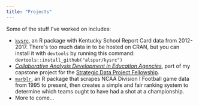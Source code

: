 ```yaml
---
title: "Projects"
---
```

  
Some of the stuff I've worked on includes:

- [`kysrc`](https://www.github.com/alspur/kysrc), an R package with Kentucky School Report Card data from 2012-2017. There's too much data in to be hosted on CRAN, but you can install it with `devtools` by running this command: `devtools::install_github("alspur/kysrc")`
- [*Collaborative Analysis Development in Education Agencies*](https://capstone.alspur.com), part of my capstone project for the [Strategic Data Project Fellowship](http://sdp.cepr.harvard.edu).
- [`marblr`](https://www.github.com/alspur/marblr), an R package that scrapes NCAA Division I Football game data from 1995 to present, then creates a simple and fair ranking system to determine which teams ought to have had a shot at a championship.
- More to come...
